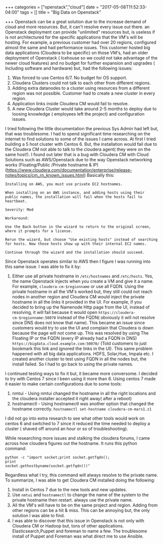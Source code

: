 +++
categories = ["openstack","cloud"]
date = "2017-05-08T11:52:33-04:00"
tags = []
title = "Big Data on Openstack"

+++
Openstack can be a great solution due to the increase demand of  cloud and more resources. But, it can't resolve every issue out there. an Openstack deployment can provide "unlimited" resources but, is useless if is not architectured for the specific applications that the VM's will be hosting. For example, a previous customer had over 20 regions, configured almost the same and had performance issues. This  customer hosted big data applications (Cloudera to be specific) on those VM's, had an older deployment of Openstack ( Icehouse so we could not take advantage of the newer cloud features) and no budget for further expansion and upgrades ( Including software and hardware) but, had the following issues:

1. Was forced to use Centos 6/7. No budget for OS support.
2. Cloudera Clusters could not talk to each other from different regions.
3. Adding extra datanodes to a cluster using resources from a different region was not possible. Customer had to create a new cluster in every region.
4. Application links inside Cloudera CM would fail to resolve.
5. A new Cloudera Cluster would take around 2-5 months to deploy due to loosing knowledge ( employees left the project) and configuration issues.

I tried following the little documentation the previous Sys Admin had left but, that was troublesome. I had to spend significant time researching on the internet to find solutions to some of the issues I came across. At first I tried building a 5 host cluster with Centos 6. But, the installation would fail due to the Cloudera CM not able to talk to the cloudera agent( they were on the same host!). I found out later that is a bug with Cloudera CM with Cloud Solutions such as AWS/Openstack due to the way Openstack networking works (Floating/Public /Private hostname & IP) (https://www.cloudera.com/documentation/enterprise/release-notes/topics/cm_rn_known_issues.html) Basically this:

```
Installing on AWS, you must use private EC2 hostnames.

When installing on an AWS instance, and adding hosts using their public names, the installation will fail when the hosts fail to heartbeat.

Severity: Med

Workaround:

Use the Back button in the wizard to return to the original screen, where it prompts for a license.

Rerun the wizard, but choose "Use existing hosts" instead of searching for hosts. Now those hosts show up with their internal EC2 names.

Continue through the wizard and the installation should succeed.
```

Since Openstack operates similar to AWS then I figure I was running into this same issue. I was able to fix it by:

1. Either use all private hostname in ``` /etc/hostnames ``` and ``` /etc/hosts ```. Yes, the name Openstack injects when you create a VM and give it a name. For example, ```cloudera-cm-$regionname``` or use all FQDN. Using the private hostname in all the VM's worked but, they still could not reach nodes in another region and Cloudera CM would inject the
private hostname in all the links it provided in the UI. For example, if you decided to bring up the Namenode Http page from the UI, instead of resolving, it will fail because it would open ```https://cloudera-cm-$regionname:50070``` instead of the FQDN( obviously it will not resolve since DNS does not know that name). This became an issue since customers would try to use the UI and complain that Cloudera is down because the page will not come up. This was resolved by using The Floating IP or the FQDN (every IP already had a FQDN in DNS) ```https://bigdata.cloud.example.com:50070/``` (Told customers to just bookmark this link and ignored the links in the UI). This same problem happened with all big data applications. HDFS, Solar,Hue, Impala etc. I created another cluster to test using FQDN in all the nodes but, the install failed. So I had to go back to using the private names.

I continued testing ways to fix it but, it became more conversome. I decided to try with Centos 7 since I been using it more than 6. Using centos 7 made it easier to make certain configurations due to some tools:

1. nmtui - Using nmtui changed the hostname in all the right locations and the cloudera installer accepted it right away( after a reboot)
2. hostnamectl - Using hostnamectl was another option that changed the hostname correctly. ```hostnamectl set-hostname cloudera-cm-mars1.z1```

I did not go into extra research to see what other tools would work on centos 6 and switched to 7 since it reduced the time needed to deploy a cluster ( shaved off around an hour or so of troubleshooting).

While researching more issues and stalking the cloudera forums, I came across how cloudera figures out the hostname. It runs this python command:

```
python -c "import socket;print socket.getfqdn();
print
socket.gethostbyname(socket.getfqdn())"
```
Regardless what I try, this command will always resolve to the private name. To summarize, I was able to get Cloudera CM installed doing the following:

1. Install in Centos 7 due to the new tools and new updates.
2. Use ```nmtui``` and ```hostnamectl``` to change the name of the system to the private hostname then restart. always use the private name.
3. All the VM's will have to be on the same project and region. Adding from other regions can be a hit & miss. This can be annoying but, the only solution I was able to find.
4. I was able to discover that this issue in Openstack is not only with Cloudera CM or Hadoop but, tons of other applications. Elasticsearch,Puppet and foreman to name a few. The troublesome install of Puppet and Foreman was what direct me to use Ansible.
